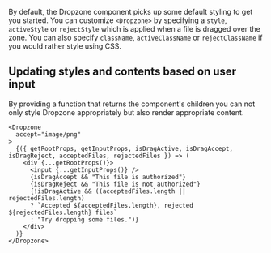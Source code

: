 By default, the Dropzone component picks up some default styling to get you started. You can customize `<Dropzone>` by specifying a `style`, `activeStyle` or `rejectStyle` which is applied when a file is dragged over the zone. You can also specify `className`,  `activeClassName` or `rejectClassName` if you would rather style using CSS.

## Updating styles and contents based on user input

By providing a function that returns the component's children you can not only style Dropzone appropriately but also render appropriate content.

```
<Dropzone
  accept="image/png"
>
  {({ getRootProps, getInputProps, isDragActive, isDragAccept, isDragReject, acceptedFiles, rejectedFiles }) => (
    <div {...getRootProps()}>
      <input {...getInputProps()} />
      {isDragAccept && "This file is authorized"}
      {isDragReject && "This file is not authorized"}
      {!isDragActive && ((acceptedFiles.length || rejectedFiles.length)
      ? `Accepted ${acceptedFiles.length}, rejected ${rejectedFiles.length} files`
      : "Try dropping some files.")}
    </div>
  )}
</Dropzone>
```
